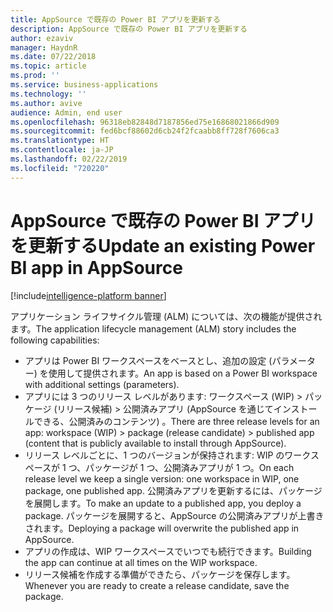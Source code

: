 ```yaml
---
title: AppSource で既存の Power BI アプリを更新する
description: AppSource で既存の Power BI アプリを更新する
author: ezaviv
manager: HaydnR
ms.date: 07/22/2018
ms.topic: article
ms.prod: ''
ms.service: business-applications
ms.technology: ''
ms.author: avive
audience: Admin, end user
ms.openlocfilehash: 96318eb82848d7187856ed75e16868021866d909
ms.sourcegitcommit: fed6bcf88602d6cb24f2fcaabb8ff728f7606ca3
ms.translationtype: HT
ms.contentlocale: ja-JP
ms.lasthandoff: 02/22/2019
ms.locfileid: "720220"
---
```

# <a name="update-an-existing-power-bi-app-in-appsource"></a><span data-ttu-id="06ff7-103">AppSource で既存の Power BI アプリを更新する</span><span class="sxs-lookup"><span data-stu-id="06ff7-103">Update an existing Power BI app in AppSource</span></span>

[!include[intelligence-platform banner](../../includes/intelligence-platform.md)]



<span data-ttu-id="06ff7-104">アプリケーション ライフサイクル管理 (ALM) については、次の機能が提供されます。</span><span class="sxs-lookup"><span data-stu-id="06ff7-104">The application lifecycle management (ALM) story includes the following capabilities:</span></span>

- <span data-ttu-id="06ff7-105">アプリは Power BI ワークスペースをベースとし、追加の設定 (パラメーター) を使用して提供されます。</span><span class="sxs-lookup"><span data-stu-id="06ff7-105">An app is based on a Power BI workspace with additional settings (parameters).</span></span>
- <span data-ttu-id="06ff7-106">アプリには 3 つのリリース レベルがあります: ワークスペース (WIP) > パッケージ (リリース候補) > 公開済みアプリ (AppSource を通じてインストールできる、公開済みのコンテンツ) 。</span><span class="sxs-lookup"><span data-stu-id="06ff7-106">There are three release levels for an app: workspace (WIP) > package (release candidate) > published app (content that is publicly available to install through AppSource).</span></span>
- <span data-ttu-id="06ff7-107">リリース レベルごとに、1 つのバージョンが保持されます: WIP のワークスペースが 1 つ、パッケージが 1 つ、公開済みアプリが 1 つ。</span><span class="sxs-lookup"><span data-stu-id="06ff7-107">On each release level we keep a single version: one workspace in WIP, one package, one published app.</span></span> <span data-ttu-id="06ff7-108">公開済みアプリを更新するには、パッケージを展開します。</span><span class="sxs-lookup"><span data-stu-id="06ff7-108">To make an update to a published app, you deploy a package.</span></span> <span data-ttu-id="06ff7-109">パッケージを展開すると、AppSource の公開済みアプリが上書きされます。</span><span class="sxs-lookup"><span data-stu-id="06ff7-109">Deploying a package will overwrite the published app in AppSource.</span></span>
- <span data-ttu-id="06ff7-110">アプリの作成は、WIP ワークスペースでいつでも続行できます。</span><span class="sxs-lookup"><span data-stu-id="06ff7-110">Building the app can continue at all times on the WIP workspace.</span></span>
- <span data-ttu-id="06ff7-111">リリース候補を作成する準備ができたら、パッケージを保存します。</span><span class="sxs-lookup"><span data-stu-id="06ff7-111">Whenever you are ready to create a release candidate, save the package.</span></span>
